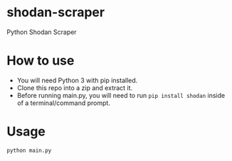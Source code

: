 # shodan-scraper
Python Shodan Scraper

# How to use
- You will need Python 3 with pip installed.
- Clone this repo into a zip and extract it.
- Before running main.py, you will need to run ```pip install shodan``` inside of a terminal/command prompt.

# Usage
```bash
python main.py
```
